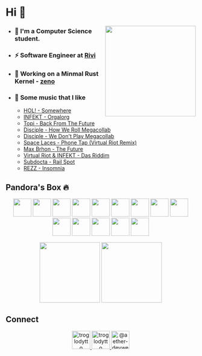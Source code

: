 # Hi 👋

<img align='right' src="https://cutt.ly/lnfmbqL" width="240">

- ### 🏫 I'm a Computer Science student.
- ### ⚡ Software Engineer at [Rivi](https://rivi.co/)
- ### 🦄 Working on a Minmal Rust Kernel - [zeno](https://github.com/aether-devweb/zeno)
- ### 🎵 Some music that I like
    <!-- BLOG-POST-LIST:START -->
    - [HOL! - Somewhere](https://www.youtube.com/watch?v=2X-nY2ykXio)
    - [INFEKT - Orgalorg](https://www.youtube.com/watch?v=Fxh0FQFTk3A)
    - [Topi - Back From The Future](https://www.youtube.com/watch?v=saH7hwrQIPM)
    - [Disciple - How We Roll Megacollab](https://www.youtube.com/watch?v=8wsc673F6h0)
    - [Disciple - We Don't Play Megacollab](https://www.youtube.com/watch?v=tXxFPYZWpA4)
    - [Space Laces - Phone Tap (Virtual Riot Remix)](https://www.youtube.com/watch?v=eePSKlHTqhM)
    - [Max Brhon - The Future](https://www.youtube.com/watch?v=dRe_rS19E04)
    - [Virtual Riot & INFEKT -  Das Riddim](https://www.youtube.com/watch?v=qIMrsPIgeZg)
    - [Subdocta - Rail Spot](https://www.youtube.com/watch?v=NCRx7ZQjos8)
    - [REZZ - Insomnia](https://www.youtube.com/watch?v=uZiBQbqdRVY)
    <!-- BLOG-POST-LIST:END -->

## Pandora's Box 🔥

<p align="center">
    <img height="48" width="48" src="https://cutt.ly/qhUXKYp" />
    <img height="48" width="48" src="https://cutt.ly/phUXVJx" />
    <img height="48" width="48" src="https://cutt.ly/1hUX1az" />
    <img height="48" width="48" src="https://cutt.ly/chUX9vG" />
    <img height="48" width="48" src="https://cutt.ly/BvOKUon">
    <img height="48" width="48" src="https://cutt.ly/kvOLjhg">
    <img height="48" width="48" src="https://cutt.ly/0vOK6Xf">
    <img height="48" width="48" src="https://cutt.ly/DhUX4hd" />
    <img height="48" width="48" src="https://cutt.ly/xhUCyFt" />
    <img height="48" width="48" src="https://cutt.ly/LhUCwLi" />
    <img height="48" width="48" src="https://cutt.ly/ohUXfm2" />
    <img height="48" width="48" src="https://cutt.ly/dhUZ9V9" />
    <img height="48" width="48" src="https://cutt.ly/DhUXg0n" />
    <img height="48" width="48" src="https://cutt.ly/ohUXkQ6" />
</p>

<p align="center">
<img height="160" src="https://github-readme-stats.vercel.app/api?username=troglodytto&count_private=true&show_icons=true&hide=issues&theme=vue&custom_title=My%20Github%20Stats&border_color=41b883&border_radius=14"></img>
<img height="160" src="https://github-readme-stats.vercel.app/api/top-langs?username=troglodytto&show_icons=true&locale=en&layout=compact&hide=cmake,html&theme=vue&border_color=41b883&border_radius=15"></img>
</p>

## Connect
<p align="center">
  <a href="https://twitter.com/troglodytto" target="blank">
    <img src="https://cutt.ly/mnfmrxh" alt="troglodytto" width="48" />
  </a>
  <a href="https://instagram.com/troglodytto" target="blank">
    <img src="https://cutt.ly/CnfmoSv" alt="troglodytto" width="48" />
  </a>
  <a href="https://medium.com/@aether-devweb" target="blank">
    <img src="https://cutt.ly/gnfmabL" alt="@aether-devweb" width="48" />
  </a>
</p>
